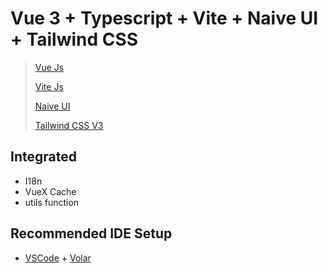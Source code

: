 # Vue 3 + Typescript + Vite + Naive UI + Tailwind CSS

> [Vue Js](https://v3.vuejs.org/guide/introduction.html)
> 
> [Vite Js](https://vitejs.dev/guide/)
> 
> [Naive UI](https://www.naiveui.com/en-US/os-theme/docs/installation)
> 
> [Tailwind CSS V3](https://tailwindcss.com/docs/installation)



## Integrated

- I18n
- VueX Cache
- utils function


## Recommended IDE Setup

- [VSCode](https://code.visualstudio.com/) + [Volar](https://marketplace.visualstudio.com/items?itemName=johnsoncodehk.volar)

